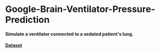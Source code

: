 # Google-Brain-Ventilator-Pressure-Prediction

#### Simulate a ventilator connected to a sedated patient's lung.

#### [Dataset](https://www.kaggle.com/c/ventilator-pressure-prediction)
